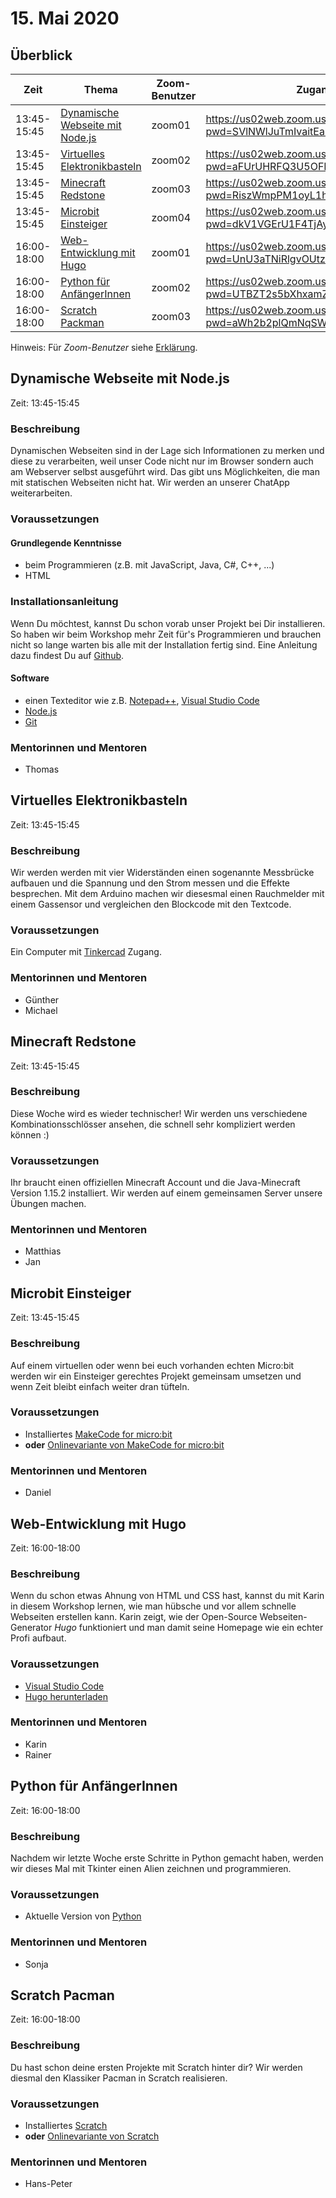 # 15. Mai 2020


## Überblick

| Zeit        | Thema                                                                   | Zoom-Benutzer | Zugangslink                                       |
|-------------|-------------------------------------------------------------------------|---------------|---------------------------------------------------|
| 13:45-15:45 | [Dynamische Webseite mit Node.js](#dynamische-webseite-mit-nodejs)      | zoom01        | https://us02web.zoom.us/j/81407411826?pwd=SVlNWlJuTmIvaitEaHhjT3hDenljZz09 |
| 13:45-15:45 | [Virtuelles Elektronikbasteln](#virtuelles-elektronikbasteln)           | zoom02        | https://us02web.zoom.us/j/88265661736?pwd=aFUrUHRFQ3U5OFRPQ2Q3aWd2UWdLUT09 |
| 13:45-15:45 | [Minecraft Redstone](#minecraft-redstone)                               | zoom03        | https://us02web.zoom.us/j/84022879780?pwd=RiszWmpPM1oyL1h4Nmh5ZDN4c21QUT09 |
| 13:45-15:45 | [Microbit Einsteiger](#microbit-einsteiger)                             | zoom04        | https://us02web.zoom.us/j/84399293341?pwd=dkV1VGErU1F4TjAyTXJUdFMwRit4dz09 |
| 16:00-18:00 | [Web-Entwicklung mit Hugo](#web-entwicklung-mit-Hugo)                   | zoom01        | https://us02web.zoom.us/j/81510541132?pwd=UnU3aTNiRlgvOUtzZ0ZvZWxjRThodz09 |
| 16:00-18:00 | [Python für AnfängerInnen](#python-für-anfängerinnen)                   | zoom02        | https://us02web.zoom.us/j/82206885442?pwd=UTBZT2s5bXhxamZwSG1EMjBndXR5UT09 |
| 16:00-18:00 | [Scratch Packman](#scratch-pacman)                                      | zoom03        | https://us02web.zoom.us/j/84433172231?pwd=aWh2b2plQmNqSWhYYllNbWNVdU1hQT09 |

Hinweis: Für *Zoom-Benutzer* siehe [Erklärung](https://github.com/coderdojo-linz/coderdojo-online/blob/master/Zoom.md).


## Dynamische Webseite mit Node.js

Zeit: 13:45-15:45

### Beschreibung

Dynamischen Webseiten sind in der Lage sich Informationen zu merken und diese zu verarbeiten, weil unser Code nicht nur im Browser sondern auch am Webserver selbst ausgeführt wird. Das gibt uns Möglichkeiten, die man mit statischen Webseiten nicht hat. Wir werden an unserer ChatApp weiterarbeiten.

### Voraussetzungen

#### Grundlegende Kenntnisse

* beim Programmieren (z.B. mit JavaScript, Java, C#, C++, ...)
* HTML

### Installationsanleitung

Wenn Du möchtest, kannst Du schon vorab unser Projekt bei Dir installieren. So haben wir beim Workshop mehr Zeit für's Programmieren und brauchen nicht so lange warten bis alle mit der Installation fertig sind. Eine Anleitung dazu findest Du auf [Github](https://github.com/coderdojo-neusiedl/dynamic-webpage/tree/workshop-20200515).

#### Software

* einen Texteditor wie z.B. [Notepad++](https://notepad-plus-plus.org), [Visual Studio Code](https://code.visualstudio.com)
* [Node.js](https://nodejs.org/en/download/)
* [Git](https://git-scm.com/download/win)

### Mentorinnen und Mentoren

* Thomas


## Virtuelles Elektronikbasteln

Zeit: 13:45-15:45

### Beschreibung

Wir werden werden mit vier Widerständen einen sogenannte Messbrücke aufbauen und die Spannung und den Strom messen und die Effekte besprechen. Mit dem Arduino machen wir diesesmal einen Rauchmelder mit einem Gassensor und vergleichen den Blockcode mit den Textcode.

### Voraussetzungen

Ein Computer mit [Tinkercad](https://www.tinkercad.com) Zugang. 

### Mentorinnen und Mentoren

* Günther
* Michael


## Minecraft Redstone

Zeit: 13:45-15:45

### Beschreibung

Diese Woche wird es wieder technischer! Wir werden uns verschiedene Kombinationsschlösser ansehen, die schnell sehr kompliziert werden können :)

### Voraussetzungen

Ihr braucht einen offiziellen Minecraft Account und die Java-Minecraft Version 1.15.2 installiert. Wir werden auf einem gemeinsamen Server unsere Übungen machen.

### Mentorinnen und Mentoren

* Matthias
* Jan


## Microbit Einsteiger

Zeit: 13:45-15:45

### Beschreibung

Auf einem virtuellen oder wenn bei euch vorhanden echten Micro:bit werden wir ein Einsteiger gerechtes Projekt gemeinsam umsetzen und wenn Zeit bleibt einfach weiter dran tüfteln.

### Voraussetzungen

* Installiertes [MakeCode for micro:bit](https://www.microsoft.com/store/apps/9pjc7sv48lcx)
* **oder** [Onlinevariante von MakeCode for micro:bit](https://makecode.microbit.org/)

### Mentorinnen und Mentoren

* Daniel


## Web-Entwicklung mit Hugo

Zeit: 16:00-18:00

### Beschreibung

Wenn du schon etwas Ahnung von HTML und CSS hast, kannst du mit Karin in diesem Workshop lernen, wie man hübsche und vor allem schnelle Webseiten erstellen kann. Karin zeigt, wie der Open-Source Webseiten-Generator *Hugo* funktioniert und man damit seine Homepage wie ein echter Profi aufbaut.

### Voraussetzungen

* [Visual Studio Code](https://code.visualstudio.com)
* [Hugo herunterladen](https://github.com/gohugoio/hugo/releases/tag/v0.70.0)

### Mentorinnen und Mentoren

* Karin
* Rainer


## Python für AnfängerInnen

Zeit: 16:00-18:00

### Beschreibung

Nachdem wir letzte Woche erste Schritte in Python gemacht haben, werden wir dieses Mal mit Tkinter einen Alien zeichnen und programmieren.

### Voraussetzungen

* Aktuelle Version von [Python](https://www.python.org/downloads/)

### Mentorinnen und Mentoren

* Sonja


## Scratch Pacman

Zeit: 16:00-18:00

### Beschreibung

Du hast schon deine ersten Projekte mit Scratch hinter dir? Wir werden diesmal den Klassiker Pacman in Scratch realisieren.

### Voraussetzungen

* Installiertes [Scratch](https://scratch.mit.edu/download)
* **oder** [Onlinevariante von Scratch](https://scratch.mit.edu/)

### Mentorinnen und Mentoren

* Hans-Peter
